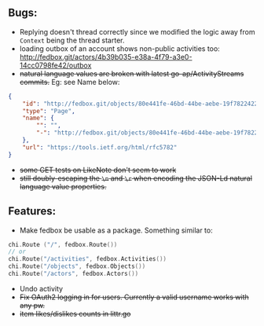 ## Bugs:
* Replying doesn't thread correctly since we modified the logic away from `Context` being the thread starter.
* loading outbox of an account shows non-public activities too: http://fedbox.git/actors/4b39b035-e38a-4f79-a3e0-14cc0798fe42/outbox
* ~~natural language values are broken with latest go-ap/ActivityStreams commits.~~ Eg: see Name below: 
```json
{
    "id": "http://fedbox.git/objects/80e441fe-46bd-44be-aebe-19f782242213",
    "type": "Page",
    "name": {
        "": "",
        "-": "http://fedbox.git/objects/80e441fe-46bd-44be-aebe-19f782242213/shares"
    },
    "url": "https://tools.ietf.org/html/rfc5782"
}
```
* ~~some GET tests on LikeNote don't seem to work~~ 
* ~~still doubly-escaping the `\n` and `\r` when encoding the JSON-Ld natural language value properties.~~

## Features:
* Make fedbox be usable as a package. Something similar to:
```go
chi.Route ("/", fedbox.Route())
// or
chi.Route("/activities", fedbox.Activities())
chi.Route("/objects", fedbox.Objects())
chi.Route("/actors", fedbox.Actors())

```
* Undo activity
* ~~Fix OAuth2 logging in for users. Currently a valid username works with any pw.~~
* ~~item likes/dislikes counts in littr.go~~
